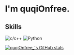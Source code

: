# I'm quqiOnfree.
## Skills
![c/c++](https://img.shields.io/badge/-c/c++-F34B7D?style=for-the-badge&logo=c&logoColor=white)
![Python](https://img.shields.io/badge/-python-blue?style=for-the-badge&logo=Python&logoColor=white)

[![quqiOnfree_'s GitHub stats](https://github-readme-stats.vercel.app/api?username=quqiOnfree)](https://github.com/anuraghazra/github-readme-stats)
